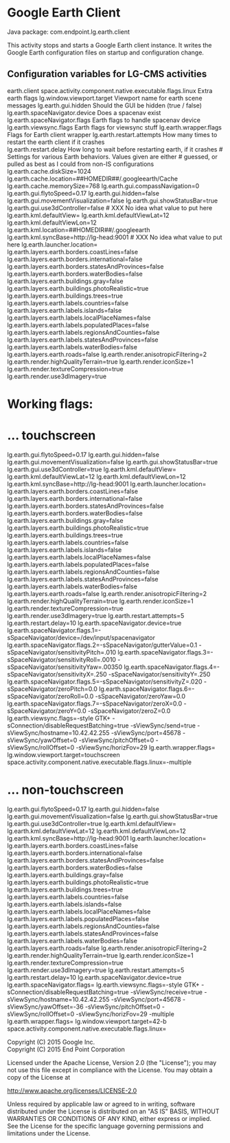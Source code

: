 Google Earth Client
===================

Java package: com.endpoint.lg.earth.client

This activity stops and starts a Google Earth client instance. It writes the Google Earth configuration files on startup and configuration change.


Configuration variables for LG-CMS activities
---------------------------------------------

earth.client
    space.activity.component.native.executable.flags.linux      Extra earth flags
    lg.window.viewport.target               Viewport name for earth scene messages
    lg.earth.gui.hidden                     Should the GUI be hidden (true / false)
    lg.earth.spaceNavigator.device          Does a spacenav exist
    lg.earth.spaceNavigator.flags           Earth flags to handle spacenav device
    lg.earth.viewsync.flags                 Earth flags for viewsync stuff
    lg.earth.wrapper.flags                  Flags for Earth client wrapper
    lg.earth.restart.attempts               How many times to restart the earth client if it crashes          
    lg.earth.restart.delay                  How long to wait before restarting earth, if it crashes
    # Settings for various Earth behaviors. Values given are either
    # guessed, or pulled as best as I could from non-IS configurations
    lg.earth.cache.diskSize=1024
    lg.earth.cache.location=##HOMEDIR##/.googleearth/Cache
    lg.earth.cache.memorySize=768
    lg.earth.gui.compassNavigation=0
    lg.earth.gui.flytoSpeed=0.17
    lg.earth.gui.hidden=false
    lg.earth.gui.movementVisualization=false
    lg.earth.gui.showStatusBar=true
    lg.earth.gui.use3dController=false
    # XXX No idea what value to put here
    lg.earth.kml.defaultView=
    lg.earth.kml.defaultViewLat=12
    lg.earth.kml.defaultViewLon=12
    lg.earth.kml.location=##HOMEDIR##/.googleearth
    lg.earth.kml.syncBase=http://lg-head:9001
    # XXX No idea what value to put here
    lg.earth.launcher.location=
    lg.earth.layers.earth.borders.coastLines=false
    lg.earth.layers.earth.borders.international=false
    lg.earth.layers.earth.borders.statesAndProvinces=false
    lg.earth.layers.earth.borders.waterBodies=false
    lg.earth.layers.earth.buildings.gray=false
    lg.earth.layers.earth.buildings.photoRealistic=true
    lg.earth.layers.earth.buildings.trees=true
    lg.earth.layers.earth.labels.countries=false
    lg.earth.layers.earth.labels.islands=false
    lg.earth.layers.earth.labels.localPlaceNames=false
    lg.earth.layers.earth.labels.populatedPlaces=false
    lg.earth.layers.earth.labels.regionsAndCounties=false
    lg.earth.layers.earth.labels.statesAndProvinces=false
    lg.earth.layers.earth.labels.waterBodies=false
    lg.earth.layers.earth.roads=false
    lg.earth.render.anisotropicFiltering=2
    lg.earth.render.highQualityTerrain=true
    lg.earth.render.iconSize=1
    lg.earth.render.textureCompression=true
    lg.earth.render.use3dImagery=true

# Working flags:
# ... touchscreen
lg.earth.gui.flytoSpeed=0.17
lg.earth.gui.hidden=false
lg.earth.gui.movementVisualization=false
lg.earth.gui.showStatusBar=true
lg.earth.gui.use3dController=true
lg.earth.kml.defaultView=
lg.earth.kml.defaultViewLat=12
lg.earth.kml.defaultViewLon=12
lg.earth.kml.syncBase=http://lg-head:9001
lg.earth.launcher.location=
lg.earth.layers.earth.borders.coastLines=false
lg.earth.layers.earth.borders.international=false
lg.earth.layers.earth.borders.statesAndProvinces=false
lg.earth.layers.earth.borders.waterBodies=false
lg.earth.layers.earth.buildings.gray=false
lg.earth.layers.earth.buildings.photoRealistic=true
lg.earth.layers.earth.buildings.trees=true
lg.earth.layers.earth.labels.countries=false
lg.earth.layers.earth.labels.islands=false
lg.earth.layers.earth.labels.localPlaceNames=false
lg.earth.layers.earth.labels.populatedPlaces=false
lg.earth.layers.earth.labels.regionsAndCounties=false
lg.earth.layers.earth.labels.statesAndProvinces=false
lg.earth.layers.earth.labels.waterBodies=false
lg.earth.layers.earth.roads=false
lg.earth.render.anisotropicFiltering=2
lg.earth.render.highQualityTerrain=true
lg.earth.render.iconSize=1
lg.earth.render.textureCompression=true
lg.earth.render.use3dImagery=true
lg.earth.restart.attempts=5
lg.earth.restart.delay=10
lg.earth.spaceNavigator.device=true
lg.earth.spaceNavigator.flags.1=-sSpaceNavigator/device=/dev/input/spacenavigator
lg.earth.spaceNavigator.flags.2=-sSpaceNavigator/gutterValue=0.1 -sSpaceNavigator/sensitivityPitch=.010
lg.earth.spaceNavigator.flags.3=-sSpaceNavigator/sensitivityRoll=.0010 -sSpaceNavigator/sensitivityYaw=.00350
lg.earth.spaceNavigator.flags.4=-sSpaceNavigator/sensitivityX=.250 -sSpaceNavigator/sensitivityY=.250
lg.earth.spaceNavigator.flags.5=-sSpaceNavigator/sensitivityZ=.020 -sSpaceNavigator/zeroPitch=0.0
lg.earth.spaceNavigator.flags.6=-sSpaceNavigator/zeroRoll=0.0 -sSpaceNavigator/zeroYaw=0.0
lg.earth.spaceNavigator.flags.7=-sSpaceNavigator/zeroX=0.0 -sSpaceNavigator/zeroY=0.0 -sSpaceNavigator/zeroZ=0.0
lg.earth.viewsync.flags=-style GTK+ -sConnection/disableRequestBatching=true -sViewSync/send=true -sViewSync/hostname=10.42.42.255 -sViewSync/port=45678 -sViewSync/yawOffset=0 -sViewSync/pitchOffset=0 -sViewSync/rollOffset=0 -sViewSync/horizFov=29
lg.earth.wrapper.flags=
lg.window.viewport.target=touchscreen
space.activity.component.native.executable.flags.linux=-multiple

# ... non-touchscreen
lg.earth.gui.flytoSpeed=0.17
lg.earth.gui.hidden=false
lg.earth.gui.movementVisualization=false
lg.earth.gui.showStatusBar=true
lg.earth.gui.use3dController=true
lg.earth.kml.defaultView=
lg.earth.kml.defaultViewLat=12
lg.earth.kml.defaultViewLon=12
lg.earth.kml.syncBase=http://lg-head:9001
lg.earth.launcher.location=
lg.earth.layers.earth.borders.coastLines=false
lg.earth.layers.earth.borders.international=false
lg.earth.layers.earth.borders.statesAndProvinces=false
lg.earth.layers.earth.borders.waterBodies=false
lg.earth.layers.earth.buildings.gray=false
lg.earth.layers.earth.buildings.photoRealistic=true
lg.earth.layers.earth.buildings.trees=true
lg.earth.layers.earth.labels.countries=false
lg.earth.layers.earth.labels.islands=false
lg.earth.layers.earth.labels.localPlaceNames=false
lg.earth.layers.earth.labels.populatedPlaces=false
lg.earth.layers.earth.labels.regionsAndCounties=false
lg.earth.layers.earth.labels.statesAndProvinces=false
lg.earth.layers.earth.labels.waterBodies=false
lg.earth.layers.earth.roads=false
lg.earth.render.anisotropicFiltering=2
lg.earth.render.highQualityTerrain=true
lg.earth.render.iconSize=1
lg.earth.render.textureCompression=true
lg.earth.render.use3dImagery=true
lg.earth.restart.attempts=5
lg.earth.restart.delay=10
lg.earth.spaceNavigator.device=true
lg.earth.spaceNavigator.flags=
lg.earth.viewsync.flags=-style GTK+ -sConnection/disableRequestBatching=true -sViewSync/receive=true -sViewSync/hostname=10.42.42.255 -sViewSync/port=45678 -sViewSync/yawOffset=-36 -sViewSync/pitchOffset=0 -sViewSync/rollOffset=0 -sViewSync/horizFov=29 -multiple
lg.earth.wrapper.flags=
lg.window.viewport.target=42-b
space.activity.component.native.executable.flags.linux=


Copyright (C) 2015 Google Inc.  
Copyright (C) 2015 End Point Corporation

Licensed under the Apache License, Version 2.0 (the "License"); you may not
use this file except in compliance with the License. You may obtain a copy of
the License at

http://www.apache.org/licenses/LICENSE-2.0

Unless required by applicable law or agreed to in writing, software
distributed under the License is distributed on an "AS IS" BASIS, WITHOUT
WARRANTIES OR CONDITIONS OF ANY KIND, either express or implied. See the
License for the specific language governing permissions and limitations under
the License.

